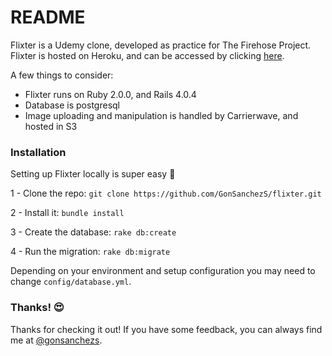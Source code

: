 # README

Flixter is a Udemy clone, developed as practice for The Firehose Project. Flixter is hosted on Heroku, and can be accessed by clicking [here](http://flixter-gonsanchezs.heroku.com/). 

A few things to consider:
* Flixter runs on Ruby 2.0.0, and Rails 4.0.4
* Database is postgresql
* Image uploading and manipulation is handled by Carrierwave, and hosted in S3

### Installation

Setting up Flixter locally is super easy :rocket:

1 - Clone the repo:
```git clone https://github.com/GonSanchezS/flixter.git```

2 - Install it: 
```bundle install```

3 - Create the database:
```rake db:create```

4 - Run the migration:
```rake db:migrate```

Depending on your environment and setup configuration you  may need to change ```config/database.yml```.

### Thanks! :heart_eyes:

Thanks for checking it out! If you have some feedback, you can always find me at [@gonsanchezs](https://www.twitter.com/gonsanchezs).
